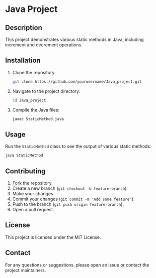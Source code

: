 # Java Project

## Description
This project demonstrates various static methods in Java, including increment and decrement operations.

## Installation
1. Clone the repository:
    ```sh
    git clone https://github.com/yourusername/Java_project.git
    ```
2. Navigate to the project directory:
    ```sh
    cd Java_project
    ```
3. Compile the Java files:
    ```sh
    javac StaticMethod.java
    ```

## Usage
Run the `StaticMethod` class to see the output of various static methods:
```sh
java StaticMethod
```

## Contributing
1. Fork the repository.
2. Create a new branch (`git checkout -b feature-branch`).
3. Make your changes.
4. Commit your changes (`git commit -m 'Add some feature'`).
5. Push to the branch (`git push origin feature-branch`).
6. Open a pull request.

## License
This project is licensed under the MIT License.

## Contact
For any questions or suggestions, please open an issue or contact the project maintainers.
